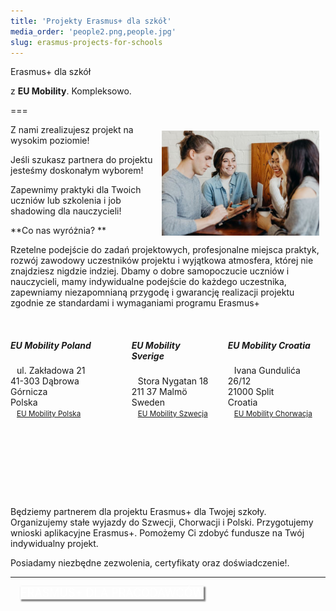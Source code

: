 ```yaml
---
title: 'Projekty Erasmus+ dla szkół'
media_order: 'people2.png,people.jpg'
slug: erasmus-projects-for-schools
---
```


Erasmus+ dla szkół

z **EU Mobility**. Kompleksowo. 

===


<img title="people" alt="people" src="/user/pages/03.erasmus-plus/projekty-erasmus-plus-dla-szkol/people.jpg" style="width: 50%;float: right;margin:10px;">

                                                                                                                         
Z nami zrealizujesz projekt na wysokim poziomie!

Jeśli szukasz partnera do projektu jesteśmy doskonałym wyborem!

Zapewnimy praktyki dla Twoich uczniów lub szkolenia i job shadowing dla nauczycieli!

**Co nas wyróżnia? **

Rzetelne podejście do zadań projektowych, profesjonalne miejsca praktyk, rozwój zawodowy uczestników projektu i wyjątkowa atmosfera, której nie znajdziesz nigdzie indziej. Dbamy o dobre samopoczucie uczniów i nauczycieli, mamy indywidualne podejście do każdego uczestnika, zapewniamy niezapomnianą przygodę i gwarancję realizacji projektu zgodnie ze standardami i wymaganiami programu Erasmus+

<br>

<div class="columns">
                    <div class="column col-4 col-md-6 col-sm-12 mt-2 text-center" >
                        <h5>EU Mobility Poland</h5>
                        <i class="fa fa-map-marker" style="margin-right: 10px;"></i>ul. Zakładowa 21 <br>41-303 Dąbrowa Górnicza<br> Polska<br>
                        <i class="fa-brands fa-facebook" style="margin-right: 10px;"></i> <a href="https://www.facebook.com/profile.php?id=100063488585533" title="EU Mobility Polska Facebook" style="font-size: smaller;">EU Mobility Polska</a>
                    </div>
                    <div class="column col-4 col-md-6 col-sm-12 mt-2 text-center">                       
                        <h5>EU Mobility Sverige</h5>
                        <i class="fa fa-map-marker" style="margin-right: 10px;"></i>Stora Nygatan 18 <br>211 37 Malmö<br> Sweden<br>
                        <i class="fa-brands fa-facebook" style="margin-right: 10px;"></i> <a href="https://www.facebook.com/eumobilitysverige" title="EU Mobility Sverige Facebook" style="font-size: smaller;">EU Mobility Szwecja</a>	
                    </div>
                    <div class="column col-4 col-md-6 col-sm-12 mt-2 text-center">
						<h5>EU Mobility Croatia</h5>
                        <i class="fa fa-map-marker" style="margin-right: 10px;"></i>Ivana Gundulića 26/12 <br>21000 Split<br> Croatia<br>
                        <i class="fa-brands fa-facebook" style="margin-right: 10px;"></i> <a href="https://www.facebook.com/profile.php?id=100086284754057" title="EU Mobility Croatia Facebook" style="font-size: smaller;">EU Mobility Chorwacja</a>							
					</div>
</div>
<br><br><br>

<div class="empty"> 
    <i class="fa-solid fa-user-graduate" style="margin-right: 10px; color: #fa4bb1; font-size: 3rem;"></i><br><br>
  <p class="empty-title h5">Będziemy partnerem dla projektu Erasmus+ dla Twojej szkoły. Organizujemy stałe wyjazdy do Szwecji, Chorwacji i Polski.
Przygotujemy wnioski aplikacyjne Erasmus+. Pomożemy Ci zdobyć fundusze na Twój indywidualny projekt.</p>
  <p class="empty-subtitle">Posiadamy niezbędne zezwolenia, certyfikaty oraz doświadczenie!.</p>
</div>



    
--------------------------------------------------
    

<div class="float-right"><a href="https://eumobility.eu/pl/erasmus-plus/projekty-erasmus-plus-dla-pracodawcow" class="btn btn-lg btn-transp btn-purp" style="font-size: large; margin: 1rem; color: #FFF; box-shadow: 2px 2px 2px 1px rgba(0, 0, 0, 0.5);">ERASMUS+ DLA PRACODAWCÓW</a></div>
